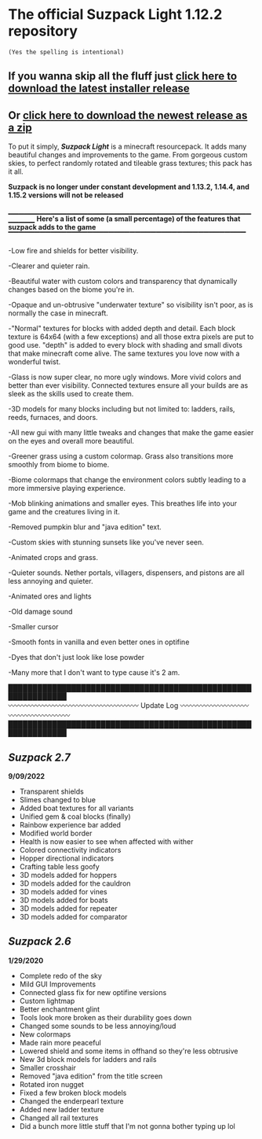 # **The official Suzpack Light 1.12.2 repository**
`(Yes the spelling is intentional)`

## If you wanna skip all the fluff just [click here to download the latest installer release](https://github.com/zuzk/suzpack/releases/download/V2.7/suzpack.exe)
## Or [click here to download the newest release as a zip](https://github.com/zuzk/suzpack/releases/download/V2.7/suzpack2.7.zip)                                                                                                                                                                                                                                                                                                                                                                                 
To put it simply, ***Suzpack Light*** is a minecraft resourcepack. 
It adds many beautiful changes and improvements to the game.
From gorgeous custom skies, to perfect randomly rotated and tileable grass textures; this pack has it all.

**Suzpack is no longer under constant development and 1.13.2, 1.14.4, and 1.15.2 versions will not be released**


▁▁▁▁▁▁▁▁▁▁▁▁▁▁▁▁▁▁▁▁▁▁▁▁▁▁▁▁▁▁▁▁▁▁▁▁▁▁▁▁▁▁▁▁▁▁▁▁▁▁▁
  **Here's a list of some (a small percentage) of the features that suzpack adds to the game**
▔▔▔▔▔▔▔▔▔▔▔▔▔▔▔▔▔▔▔▔▔▔▔▔▔▔▔▔▔▔▔▔▔▔▔▔▔▔▔▔▔▔▔▔▔

-Low fire and shields for better visibility.

-Clearer and quieter rain.

-Beautiful water with custom colors and transparency that dynamically changes based on the biome you're in.

-Opaque and un-obtrusive "underwater texture" so visibility isn't poor, as is normally the case in minecraft.

-"Normal" textures for blocks with added depth and detail. Each block texture is 64x64 (with a few exceptions) 
and all those extra pixels are put to good use. "depth" is added to every block with shading and small divots that
make minecraft come alive. The same textures you love now with a wonderful twist.

-Glass is now super clear, no more ugly windows. More vivid colors and better than ever visibility. 
Connected textures ensure all your builds are as sleek as the skills used to create them.

-3D models for many blocks including but not limited to: ladders, rails, reeds, furnaces, and doors.

-All new gui with many little tweaks and changes that make the game easier on the eyes and overall more beautiful.

-Greener grass using a custom colormap. Grass also transitions more smoothly from biome to biome.

-Biome colormaps that change the environment colors subtly leading to a more immersive playing experience.

-Mob blinking animations and smaller eyes. This breathes life into your game and the creatures living in it.

-Removed pumpkin blur and "java edition" text.

-Custom skies with stunning sunsets like you've never seen.

-Animated crops and grass.

-Quieter sounds. Nether portals, villagers, dispensers, and pistons are all less annoying and quieter.

-Animated ores and lights

-Old damage sound

-Smaller cursor

-Smooth fonts in vanilla and even better ones in optifine

-Dyes that don't just look like lose powder

-Many more that I don't want to type cause it's 2 am.




██████████████████████████████████████████████████████████████  
    〰〰〰〰〰〰〰〰〰〰〰〰〰〰〰〰〰〰〰 Update Log 〰〰〰〰〰〰〰〰〰〰〰〰〰〰〰〰〰〰〰
██████████████████████████████████████████████████████████████
## *Suzpack 2.7*
**9/09/2022**

- Transparent shields
- Slimes changed to blue
- Added boat textures for all variants
- Unified gem & coal blocks (finally)
- Rainbow experience bar added
- Modified world border
- Health is now easier to see when affected with wither
- Colored connectivity indicators
- Hopper directional indicators
- Crafting table less goofy
- 3D models added for hoppers
- 3D models added for the cauldron
- 3D models added for vines
- 3D models added for boats
- 3D models added for repeater
- 3D models added for comparator


## *Suzpack 2.6*
**1/29/2020**

- Complete redo of the sky
- Mild GUI Improvements
- Connected glass fix for new optifine versions
- Custom lightmap
- Better enchantment glint
- Tools look more broken as their durability goes down
- Changed some sounds to be less annoying/loud
- New colormaps
- Made rain more peaceful
- Lowered shield and some items in offhand so they're less obtrusive
- New 3d block models for ladders and rails
- Smaller crosshair
- Removed "java edition" from the title screen
- Rotated iron nugget
- Fixed a few broken block models
- Changed the enderpearl texture
- Added new ladder texture
- Changed all rail textures
- Did a bunch more little stuff that I'm not gonna bother typing up lol
